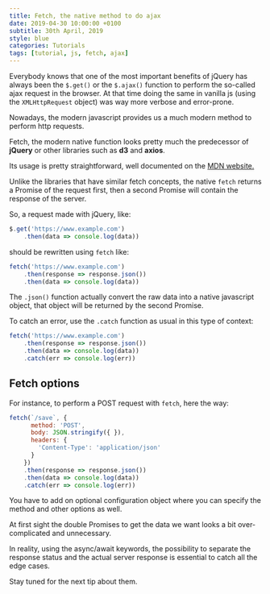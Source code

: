 ```yaml
---
title: Fetch, the native method to do ajax
date: 2019-04-30 10:00:00 +0100
subtitle: 30th April, 2019
style: blue
categories: Tutorials
tags: [tutorial, js, fetch, ajax]
---
```


Everybody knows that one of the most important benefits of jQuery has always been the `$.get()` or the `$.ajax()` function to perform the so-called ajax request in the browser. At that time doing the same in vanilla js (using the `XMLHttpRequest` object) was way more verbose and error-prone.

Nowadays, the modern javascript provides us a much modern method to perform http requests.

Fetch, the modern native function looks pretty much the predecessor of **jQuery** or other libraries such as **d3** and **axios**. 

Its usage is pretty straightforward, well documented on the [MDN website.](https://developer.mozilla.org/en-US/docs/Web/API/Fetch_API)

Unlike the libraries that have similar fetch concepts, the native `fetch` returns a Promise of the request first, then a second Promise will contain the response of the server.

So, a request made with jQuery, like:

```javascript
$.get('https://www.example.com')
	.then(data => console.log(data))
```

should be rewritten using `fetch` like:

```javascript
fetch('https://www.example.com')
	.then(response => response.json())
	.then(data => console.log(data))
```

The `.json()` function actually convert the raw data into a native javascript object, that object will be returned by the second Promise.

To catch an error, use the `.catch` function as usual in this type of context:

```javascript
fetch('https://www.example.com')
	.then(response => response.json())
	.then(data => console.log(data))
	.catch(err => console.log(err))
```

## Fetch options

For instance, to perform a POST request with `fetch`, here the way:

```javascript
fetch(`/save`, {
      method: 'POST',
      body: JSON.stringify({ }),
      headers: {
        'Content-Type': 'application/json'
      }
    })
    .then(response => response.json())
    .then(data => console.log(data))
    .catch(err => console.log(err))
```

You have to add on optional configuration object where you can specify the method and other options as well.

At first sight the double Promises to get the data we want looks a bit over-complicated and unnecessary.

In reality, using the async/await keywords, the possibility to separate the response status and the actual server response is essential to catch all the edge cases. 

Stay tuned for the next tip about them.
